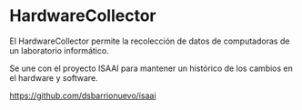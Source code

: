 # HardwareCollector

El HardwareCollector permite la recolección de datos de computadoras de un laboratorio informático.

Se une con el proyecto ISAAI para mantener un histórico de los cambios en el hardware y software.

https://github.com/dsbarrionuevo/isaai
